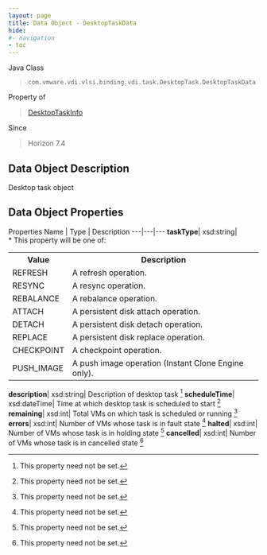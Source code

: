 ```yaml
---
layout: page
title: Data Object - DesktopTaskData
hide:
#- navigation
- toc
---
```






Java Class
> `com.vmware.vdi.vlsi.binding.vdi.task.DesktopTask.DesktopTaskData`

Property of
> [DesktopTaskInfo](vdi.task.DesktopTask.DesktopTaskInfo.md#field_detail)

Since
> Horizon 7.4


## Data Object Description

Desktop task object

## Data Object Properties
Properties
Name |  Type |  Description
---|---|---
**taskType**|  xsd:string| <br>* This property will be one of:<br><table><tr><th>Value</th><th>Description</th></tr><tr><td>REFRESH</td><td>A refresh operation.</td></tr><tr><td>RESYNC</td><td>A resync operation.</td></tr><tr><td>REBALANCE</td><td>A rebalance operation.</td></tr><tr><td>ATTACH</td><td>A persistent disk attach operation.</td></tr><tr><td>DETACH</td><td>A persistent disk detach operation.</td></tr><tr><td>REPLACE</td><td>A persistent disk replace operation.</td></tr><tr><td>CHECKPOINT</td><td>A checkpoint operation.</td></tr><tr><td>PUSH_IMAGE</td><td>A push image operation (Instant Clone Engine only).</td></tr></table>
**description**|  xsd:string|  Description of desktop task [^1]
**scheduleTime**|  xsd:dateTime|  Time at which desktop task is scheduled to start [^1]
**remaining**|  xsd:int|  Total VMs on which task is scheduled or running [^1]
**errors**|  xsd:int|  Number of VMs whose task is in fault state [^1]
**halted**|  xsd:int|  Number of VMs whose task is in holding state [^1]
**cancelled**|  xsd:int|  Number of VMs whose task is in cancelled state [^1]


 


[^1]: This property need not be set.